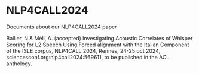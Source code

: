 # NLP4CALL2024

Documents about our NLP4CALL2024 paper

Ballier, N & Méli, A. (accepted) Investigating Acoustic Correlates of Whisper Scoring for L2 Speech Using Forced alignment with the Italian Component of the ISLE corpus, NLP4CALL 2024, Rennes, 24-25 oct 2024, sciencesconf.org:nlp4call2024:569611, to be published in the ACL anthology.
